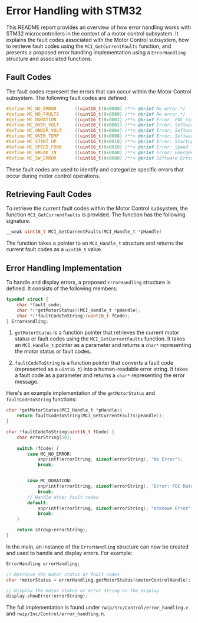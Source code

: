 # Error Handling with STM32

This README report provides an overview of how error handling works with STM32 microcontrollers in the context of a motor control subsystem. It explains the fault codes associated with the Motor Control subsystem, how to retrieve fault codes using the `MCI_GetCurrentFaults` function, and presents a proposed error handling implementation using a `ErrorHandling` structure and associated functions.

## Fault Codes

The fault codes represent the errors that can occur within the Motor Control subsystem. The following fault codes are defined:

```c
#define MC_NO_ERROR       ((uint16_t)0x0000) /**< @brief No error.*/
#define MC_NO_FAULTS      ((uint16_t)0x0000) /**< @brief No error.*/
#define MC_DURATION       ((uint16_t)0x0001) /**< @brief Error: FOC rate too high.*/
#define MC_OVER_VOLT      ((uint16_t)0x0002) /**< @brief Error: Software over voltage.*/
#define MC_UNDER_VOLT     ((uint16_t)0x0004) /**< @brief Error: Software under voltage.*/
#define MC_OVER_TEMP      ((uint16_t)0x0008) /**< @brief Error: Software over temperature.*/
#define MC_START_UP       ((uint16_t)0x0010) /**< @brief Error: Startup failed.*/
#define MC_SPEED_FDBK     ((uint16_t)0x0020) /**< @brief Error: Speed feedback.*/
#define MC_BREAK_IN       ((uint16_t)0x0040) /**< @brief Error: Emergency input (Over current).*/
#define MC_SW_ERROR       ((uint16_t)0x0080) /**< @brief Software Error.*/
```

These fault codes are used to identify and categorize specific errors that occur during motor control operations.

## Retrieving Fault Codes

To retrieve the current fault codes within the Motor Control subsystem, the function `MCI_GetCurrentFaults` is provided. The function has the following signature:

```c
__weak uint16_t MCI_GetCurrentFaults(MCI_Handle_t *pHandle)
```

The function takes a pointer to an `MCI_Handle_t` structure and returns the current fault codes as a `uint16_t` value.

## Error Handling Implementation

To handle and display errors, a proposed `ErrorHandling` structure is defined. It consists of the following members:

```c
typedef struct {
    char *fault_code;
    char *(*getMotorStatus)(MCI_Handle_t *pHandle);
    char *(*faultCodeToString)(uint16_t fCode);
} ErrorHandling;
```

1. `getMotorStatus` is a function pointer that retrieves the current motor status or fault codes using the `MCI_GetCurrentFaults` function. It takes an `MCI_Handle_t` pointer as a parameter and returns a `char*` representing the motor status or fault codes.

2. `faultCodeToString` is a function pointer that converts a fault code (represented as a `uint16_t`) into a human-readable error string. It takes a fault code as a parameter and returns a `char*` representing the error message.

Here's an example implementation of the `getMotorStatus` and `faultCodeToString` functions:

```c
char *getMotorStatus(MCI_Handle_t *pHandle){
    return faultCodeToString(MCI_GetCurrentFaults(pHandle));
}

char *faultCodeToString(uint16_t fCode) {
    char errorString[50];
    
    switch (fCode) {
        case MC_NO_ERROR:
            snprintf(errorString, sizeof(errorString), "No Error");
            break;


        case MC_DURATION:
            snprintf(errorString, sizeof(errorString), "Error: FOC Rate Too High");
            break;
        // Handle other fault codes
        default:
            snprintf(errorString, sizeof(errorString), "Unknown Error");
            break;
    }

    return strdup(errorString);
}
```

In the main, an instance of the `ErrorHandling` structure can now be created and used to handle and display errors. For example:

```c
ErrorHandling errorHandling;

// Retrieve the motor status or fault codes
char *motorStatus = errorHandling.getMotorStatus(&motorControlHandle);

// Display the motor status or error string on the display
display.showError(errorString);
```

The full implementation is found under `rwip/Src/Control/error_handling.c` and `rwip/Inc/Control/error_handling.h`.
